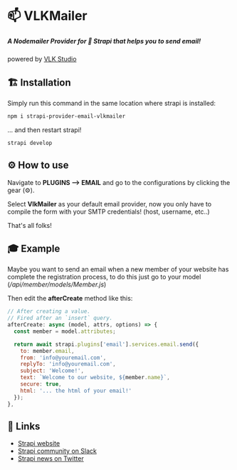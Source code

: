 # 📫 VLKMailer

##### A Nodemailer Provider for 🚀 Strapi that helps you to send email!

powered by [VLK Studio](https://www.vlkstudio.com/)

## 🏗 Installation

Simply run this command in the same location where strapi is installed:

```bash
npm i strapi-provider-email-vlkmailer
```

... and then restart strapi!

```bash
strapi develop
```

## ⚙ How to use

Navigate to **PLUGINS --> EMAIL** and go to the configurations by clicking the gear (⚙).

Select **VlkMailer** as your default email provider, now you only have to compile the form with your SMTP credentials! (host, username, etc..)

That's all folks!

## 🎓 Example

Maybe you want to send an email when a new member of your website has complete the registration process, to do this just go to your model (*/api/member/models/Member.js*)

Then edit the **afterCreate** method like this:

```javascript
// After creating a value.
// Fired after an `insert` query.
afterCreate: async (model, attrs, options) => {
  const member = model.attributes;

  return await strapi.plugins['email'].services.email.send({
    to: member.email,
    from: 'info@youremail.com',
    replyTo: 'info@youremail.com',
    subject: 'Welcome!',
    text: `Welcome to our website, ${member.name}`,
    secure: true,
    html: '... the html of your email!'
  });
},
```

## 🔗 Links

- [Strapi website](http://strapi.io/)
- [Strapi community on Slack](http://slack.strapi.io)
- [Strapi news on Twitter](https://twitter.com/strapijs)

